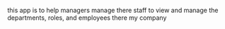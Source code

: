 this app is to help managers manage there staff
to view and manage the departments, roles, and employees there my company 

